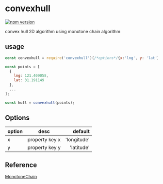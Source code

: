 # convexhull
[![npm version](https://badge.fury.io/js/convexhull.svg)](https://badge.fury.io/js/convexhull)

convex hull 2D algorithm using monotone chain algorithm

## usage

```javascript
const convexhull = require('convexhull')(/*options*/{x:'lng', y: 'lat'});

const points = [
  {
    lng: 121.409058,
    lat: 31.191149
  },
  ...
];

const hull = convexhull(points);
```

## Options

| option        | desc           | default     |
| ------------- |:--------------:| -----------:|
| x             | property key x | 'longitude' |
| y             | property key y | 'latitude'  |

## Reference
[MonotoneChain](http://geomalgorithms.com/a10-_hull-1.html#Monotone%20Chain)
